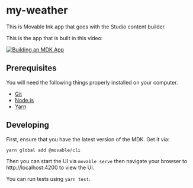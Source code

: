# my-weather

This is Movable Ink app that goes with the Studio content builder.

This is the app that is built in this video:

[![Building an MDK App](https://img.youtube.com/vi/mooDZ_frGeo/0.jpg)](https://www.youtube.com/watch?v=mooDZ_frGeo)

## Prerequisites

You will need the following things properly installed on your computer.

* [Git](https://git-scm.com/)
* [Node.js](https://nodejs.org/)
* [Yarn](https://yarnpkg.com/)

## Developing

First, ensure that you have the latest version of the MDK. Get it via:

```
yarn global add @movable/cli
```

Then you can start the UI via `movable serve` then navigate your browser to http://localhost:4200 to view the UI.

You can run tests using `yarn test`.
